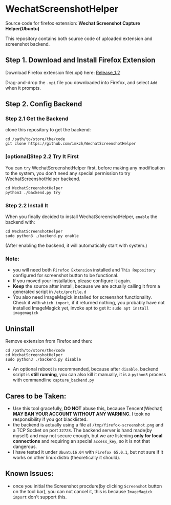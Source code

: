 # WechatScreenshotHelper

Source code for firefox extension: **Wechat Screenshot Capture Helper(Ubuntu)**

This repository contains both source code of uploaded extension and screenshot backend.

## Step 1. Download and Install Firefox Extension
Download Firefox extension file(.xpi) here: [Release_1.2](https://github.com/imkzh/WechatScreenshotHelper/releases/tag/r1.2)

Drag-and-drop the `.xpi` file you downloaded into Firefox, and select `Add` when it prompts.

## Step 2. Config Backend

### Step 2.1 Get the Backend

clone this repository to get the backend:

    cd /path/to/store/the/code
    git clone https://github.com/imkzh/WechatScreenshotHelper

### [optional]Step 2.2 Try It First

You can `try` WechatScreenshotHelper first, before making any modification to the system, you don't need any special permission to try WechatScreenshotHelper backend.

    cd WechatScreenshotHelper
    python3 ./backend.py try

### Step 2.2 Install It

When you finally decided to install WechatScreenshotHelper, `enable` the backend with:

    cd WechatScreenshotHelper
    sudo python3 ./backend.py enable


(After enabling the backend, it will automatically start with system.)

### Note: 

* you will need both `Firefox Extension` installed and `This Repository` configured for screenshot button to be functional.
* If you moved your installation, please configure it again.
* **Keep** the source after install, because we are actually calling it from a generated script in `/etc/profile.d`
* You also need ImageMagick installed for screenshot functionality. Check it with `which import`, if it returned nothing, you probably have not installed ImageMagick yet, invoke apt to get it: `sudo apt install imagemagick`

## Uninstall

Remove extension from Firefox and then:

    cd /path/to/store/the/code
    cd WechatScreenshotHelper
    sudo python3 ./backend.py disable


* An optional reboot is recommended, because after `disable`, backend script is **still running**, you can also kill it manually, it is a `python3` process with commandline `capture_backend.py`

## Cares to be Taken:

* Use this tool gracefully, **DO NOT** abuse this, because Tencent(Wechat) **MAY BAN YOUR ACCOUNT WITHOUT ANY WARNING**. I took no responsibility if you got blacklisted.
* the backend is actually using a file at `/tmp/firefox-screenshot.png` and a TCP Socket on port `32728`. The backend server is hand made(by myself) and may not secure enough, but we are listening **only for local connections** and requiring an special `access_key`, so it is not that dangerous.
* I have tested it under `Ubuntu16.04` with `Firefox 65.0.1`, but not sure if it works on other linux distro (theoretically it should).

## Known Issues:

* once you initial the Screenshot procdure(by clicking `Screenshot` button on the tool bar), you can not cancel it, this is because `ImageMagick import` don't support this.

